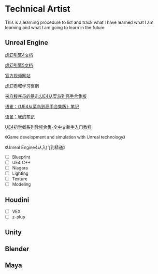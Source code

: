 # Technical Artist

This is a learning procedure to list and track what I have learned what I am learning and what I am going to learn in the future

## Unreal Engine

[虚幻引擎4文档](https://docs.unrealengine.com/4.27/zh-CN/)

[虚幻引擎5文档](https://docs.unrealengine.com/5.0/zh-CN/)

[官方视频网站](https://learn.unrealengine.com/home/dashboard)

虚幻商城学习案例

[来自程序员的暴击:UE4从菜鸟到高手合集版](https://www.bilibili.com/video/BV125411h7c4?spm_id_from=333.999.0.0)

[语雀：《UE4从菜鸟到高手合集版》笔记](https://www.yuque.com/yanjitai/rfefav/uc3f7h)

[语雀：我的笔记](https://www.yuque.com/shersonya/fiqw8h)

[UE4初学者系列教程合集-全中文新手入门教程](https://www.bilibili.com/video/av52017180)

《Game development and simulation with Unreal technology》

《Unreal Engine4从入门到精通》



- [ ] Blueprint
- [ ] UE4 C++
- [ ] Niagara
- [ ] Lighting
- [ ] Texture
- [ ] Modeling

## Houdini
- [ ] VEX
- [ ] z-plus

## Unity

## Blender

## Maya
